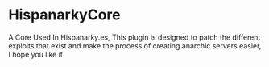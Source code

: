 # HispanarkyCore
A Core Used In Hispanarky.es, This plugin is designed to patch the different exploits that exist and make the process of creating anarchic servers easier, I hope you like it
